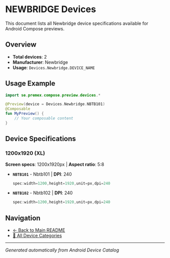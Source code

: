 # NEWBRIDGE Devices

This document lists all Newbridge device specifications available for Android Compose previews.

## Overview

- **Total devices**: 2
- **Manufacturer**: Newbridge
- **Usage**: `Devices.Newbridge.DEVICE_NAME`

## Usage Example

```kotlin
import se.premex.compose.preview.devices.*

@Preview(device = Devices.Newbridge.NBTB101)
@Composable
fun MyPreview() {
    // Your composable content
}
```

## Device Specifications

### 1200x1920 (XL)

**Screen specs**: 1200x1920px | **Aspect ratio**: 5:8

- **`NBTB101`** - Nbtb101 | **DPI**: 240
  ```kotlin
  spec:width=1200,height=1920,unit=px,dpi=240
  ```

- **`NBTB102`** - Nbtb102 | **DPI**: 240
  ```kotlin
  spec:width=1200,height=1920,unit=px,dpi=240
  ```

## Navigation

- [← Back to Main README](../../README.md)
- [📱 All Device Categories](../README.md)

---
*Generated automatically from Android Device Catalog*
